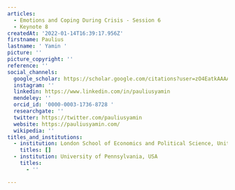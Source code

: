 ```yaml
---
articles:
  - Emotions and Coping During Crisis - Session 6
  - Keynote 8
createdAt: '2022-01-14T16:39:17.956Z'
firstname: Paulius
lastname: ' Yamin '
picture: ''
picture_copyright: ''
reference: ''
social_channels:
  google_scholar: https://scholar.google.com/citations?user=zO4EatkAAAAJ&hl=en
  instagram: ''
  linkedin: https://www.linkedin.com/in/pauliusyamin
  mendeley: ''
  orcid_id: '0000-0003-1736-8728 '
  researchgate: ''
  twitter: https://twitter.com/pauliusyamin
  website: https://pauliusyamin.com/
  wikipedia: ''
titles_and_institutions:
  - institution: London School of Economics and Political Science, United Kingdom
    titles: []
  - institution: University of Pennsylvania, USA
    titles:
      - ''

---
```

